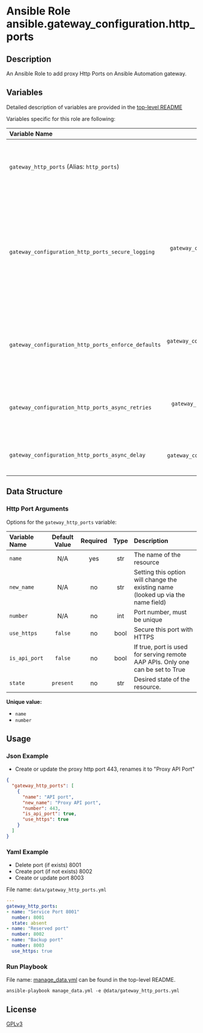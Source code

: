 # Ansible Role ansible.gateway_configuration.http_ports

## Description

An Ansible Role to add proxy Http Ports on Ansible Automation gateway.

## Variables

Detailed description of variables are provided in the [top-level README](../../README.md)

Variables specific for this role are following:

| Variable Name                                       |                    Default Value                    | Required | Description                                                                                                                                                       |                                                      |
|:----------------------------------------------------|:---------------------------------------------------:|:--------:|:------------------------------------------------------------------------------------------------------------------------------------------------------------------|:----------------------------------------------------:|
| `gateway_http_ports` (Alias: `http_ports`)          |            [below](#http-port-arguments)            |   yes    | Data structure describing your http port entries described below.                                                                                                 |        [more](../../README.md#data-variables)        |
| `gateway_configuration_http_ports_secure_logging`   |  `gateway_configuration_secure_logging` OR `false`  |    no    | Whether or not to include the sensitive http_ports role tasks in the log. Set this value to `True` if you will be providing your sensitive values from elsewhere. |   [more](../../README.md#secure-logging-variables)   |
| `gateway_configuration_http_ports_enforce_defaults` | `gateway_configuration_enforce_defaults` OR `false` |    no    | Whether or not to enforce default option values on only the http port role.                                                                                       |      [more](../../README.md#enforcing-defaults)      |
| `gateway_configuration_http_ports_async_retries`    |    `gateway_configuration_async_retries` OR `30`    |    no    | This variable sets the number of retries to attempt for the role.                                                                                                 | [more](../../README.md#asynchronous-retry-variables) |
| `gateway_configuration_http_ports_async_delay`      |     `gateway_configuration_async_delay` OR `1`      |    no    | This sets the delay between retries for the role.                                                                                                                 | [more](../../README.md#asynchronous-retry-variables) |

## Data Structure

### Http Port Arguments

Options for the `gateway_http_ports` variable:

| Variable Name | Default Value | Required | Type | Description                                                                      |
|:--------------|:-------------:|:--------:|:----:|:---------------------------------------------------------------------------------|
| `name`        |      N/A      |   yes    | str  | The name of the resource                                                         |
| `new_name`    |      N/A      |    no    | str  | Setting this option will change the existing name (looked up via the name field) |
| `number`      |      N/A      |    no    | int  | Port number, must be unique                                                      |
| `use_https`   |    `false`    |    no    | bool | Secure this port with HTTPS                                                      |
| `is_api_port` |    `false`    |    no    | bool | If true, port is used for serving remote AAP APIs. Only one can be set to True   |
| `state`       |   `present`   |    no    | str  | Desired state of the resource.                                                   |

**Unique value:**

- `name`
- `number`

## Usage

### Json Example

- Create or update the proxy http port 443, renames it to "Proxy API Port"

```json
{
  "gateway_http_ports": [
    {
      "name": "API port",
      "new_name": "Proxy API port",
      "number": 443,
      "is_api_port": true,
      "use_https": true
    }
  ]
}
```

### Yaml Example

- Delete port (if exists) 8001
- Create port (if not exists) 8002
- Create or update port 8003

File name: `data/gateway_http_ports.yml`

```yaml
---
gateway_http_ports:
- name: "Service Port 8001"
  number: 8001
  state: absent
- name: "Reserved port"
  number: 8002
- name: "Backup port"
  number: 8003
  use_https: true
```

### Run Playbook

File name: [manage_data.yml](../../README.md#example-ansible-playbook) can be found in the top-level README.

```shell
ansible-playbook manage_data.yml -e @data/gateway_http_ports.yml
```

## License

[GPLv3](https://github.com/ansible/aap-gateway/gateway_configuration_collection/COPYING)

